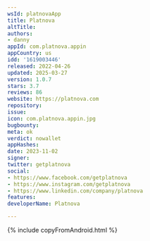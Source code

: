 ```yaml
---
wsId: platnovaApp
title: Platnova
altTitle: 
authors:
- danny
appId: com.platnova.appin
appCountry: us
idd: '1619003446'
released: 2022-04-26
updated: 2025-03-27
version: 1.0.7
stars: 3.7
reviews: 86
website: https://platnova.com
repository: 
issue: 
icon: com.platnova.appin.jpg
bugbounty: 
meta: ok
verdict: nowallet
appHashes: 
date: 2023-11-02
signer: 
twitter: getplatnova
social:
- https://www.facebook.com/getplatnova
- https://www.instagram.com/getplatnova
- https://www.linkedin.com/company/platnova
features: 
developerName: Platnova

---
```


{% include copyFromAndroid.html %}
